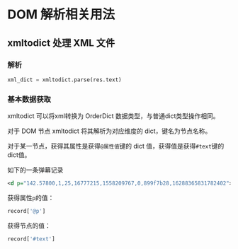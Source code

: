 # DOM 解析相关用法

## xmltodict 处理 XML 文件

### 解析

```python
xml_dict = xmltodict.parse(res.text)
```

### 基本数据获取

xmltodict 可以将xml转换为 OrderDict 数据类型，与普通dict类型操作相同。

对于 DOM 节点 xmltodict 将其解析为对应维度的 dict，键名为节点名称。

对于某一节点，获得其属性是获得`@属性值`键的 dict 值，获得值是获得`#text`键的dict值。

如下的一条弹幕记录

```xml
<d p="142.57800,1,25,16777215,1558209767,0,899f7b28,16288365831782402">包包这衣服好靓啊</d>
```

获得属性`p`的值：

```python
record['@p']
```

获得节点的值：

```python
record['#text']
```
